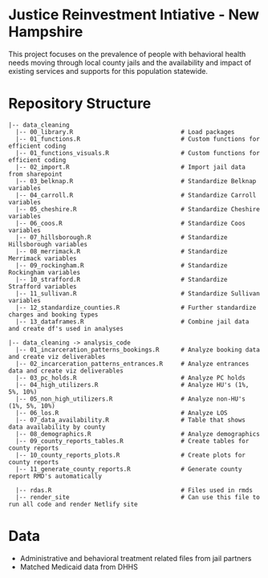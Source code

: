 # Justice Reinvestment Intiative - New Hampshire

This project focuses on the prevalence of people with behavioral health needs moving through local county jails and the availability and impact of existing services and supports for this population statewide.  

# Repository Structure

    |-- data_cleaning 
      |-- 00_library.R                              # Load packages
      |-- 01_functions.R                            # Custom functions for efficient coding
      |-- 01_functions_visuals.R                    # Custom functions for efficient coding
      |-- 02_import.R                               # Import jail data from sharepoint
      |-- 03_belknap.R                              # Standardize Belknap variables 
      |-- 04_carroll.R                              # Standardize Carroll variables
      |-- 05_cheshire.R                             # Standardize Cheshire variables
      |-- 06_coos.R                                 # Standardize Coos variables
      |-- 07_hillsborough.R                         # Standardize Hillsborough variables
      |-- 08_merrimack.R                            # Standardize Merrimack variables
      |-- 09_rockingham.R                           # Standardize Rockingham variables
      |-- 10_strafford.R                            # Standardize Strafford variables
      |-- 11_sullivan.R                             # Standardize Sullivan variables
      |-- 12_standardize_counties.R                 # Further standardize charges and booking types
      |-- 13_dataframes.R                           # Combine jail data and create df's used in analyses
      
    |-- data_cleaning -> analysis_code       
      |-- 01_incarceration_patterns_bookings.R      # Analyze booking data and create viz deliverables
      |-- 02_incarceration_patterns_entrances.R     # Analyze entrances data and create viz deliverables
      |-- 03_pc_holds.R                             # Analyze PC holds
      |-- 04_high_utilizers.R                       # Analyze HU's (1%, 5%, 10%)
      |-- 05_non_high_utilizers.R                   # Analyze non-HU's (1%, 5%, 10%)
      |-- 06_los.R                                  # Analyze LOS
      |-- 07_data_availability.R                    # Table that shows data availability by county
      |-- 08_demographics.R                         # Analyze demographics
      |-- 09_county_reports_tables.R                # Create tables for county reports
      |-- 10_county_reports_plots.R                 # Create plots for county reports
      |-- 11_generate_county_reports.R              # Generate county report RMD's automatically
      
      |-- rdas.R                                    # Files used in rmds
      |-- render_site                               # Can use this file to run all code and render Netlify site
      
# Data  

- Administrative and behavioral treatment related files from jail partners
- Matched Medicaid data from DHHS


